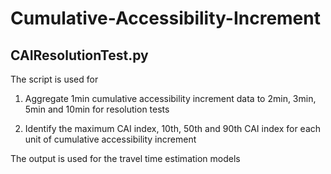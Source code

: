 # Cumulative-Accessibility-Increment

## CAIResolutionTest.py 

The script is used for

1. Aggregate 1min cumulative accessibility increment data to 2min, 3min, 5min and 10min for resolution tests

2. Identify the maximum CAI index, 10th, 50th and 90th CAI index for each unit of cumulative accessibility increment

The output is used for the travel time estimation models
